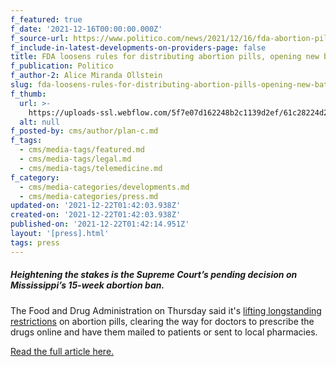 ```yaml
---
f_featured: true
f_date: '2021-12-16T00:00:00.000Z'
f_source-url: https://www.politico.com/news/2021/12/16/fda-abortion-pill-loosen-rules-525164
f_include-in-latest-developments-on-providers-page: false
title: FDA loosens rules for distributing abortion pills, opening new battle fronts
f_publication: Politico
f_author-2: Alice Miranda Ollstein
slug: fda-loosens-rules-for-distributing-abortion-pills-opening-new-battle-fronts
f_thumb:
  url: >-
    https://uploads-ssl.webflow.com/5f7e07d162248b2c1139d2ef/61c28224d297746ed85668b5_static.politico.com.jpg
  alt: null
f_posted-by: cms/author/plan-c.md
f_tags:
  - cms/media-tags/featured.md
  - cms/media-tags/legal.md
  - cms/media-tags/telemedicine.md
f_category:
  - cms/media-categories/developments.md
  - cms/media-categories/press.md
updated-on: '2021-12-22T01:42:03.938Z'
created-on: '2021-12-22T01:42:03.938Z'
published-on: '2021-12-22T01:42:14.951Z'
layout: '[press].html'
tags: press
---
```


##### Heightening the stakes is the Supreme Court’s pending decision on Mississippi’s 15-week abortion ban.

The Food and Drug Administration on Thursday said it's [lifting longstanding restrictions](https://www.fda.gov/drugs/postmarket-drug-safety-information-patients-and-providers/mifeprex-mifepristone-information) on abortion pills, clearing the way for doctors to prescribe the drugs online and have them mailed to patients or sent to local pharmacies.

[Read the full article here.](https://www.politico.com/news/2021/12/16/fda-abortion-pill-loosen-rules-525164)
